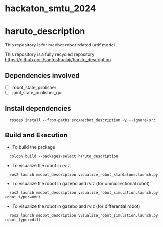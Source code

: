 # hackaton_smtu_2024


# haruto_description
This repository is for mecbot robot related urdf model

This repository is a fully recycled repository https://github.com/santoshbalaji/haruto_description

## Dependencies involved
- [ ] robot_state_publisher
- [ ] joint_state_publisher_gui

## Install dependencies
```
  rosdep install --from-paths src/mecbot_description -y --ignore-src
```

## Build and Execution
- To build the package

```
  colcon build --packages-select haruto_description
```

- To visualize the robot in rviz
```
  ros2 launch mecbot_description visualize_robot_standalone.launch.py
```

- To visualize the robot in gazebo and rviz (for omnidirectional robot)
```
  ros2 launch mecbot_description visualize_robot_simulation.launch.py robot_type:=omni
```

- To visualize the robot in gazebo and rviz (for differential robot)
```
  ros2 launch mecbot_description visualize_robot_simulation.launch.py robot_type:=diff
```


